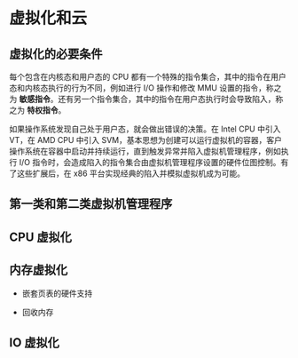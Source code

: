 # 虚拟化和云

## 虚拟化的必要条件

每个包含在内核态和用户态的 CPU 都有一个特殊的指令集合，其中的指令在用户态和内核态执行的行为不同，例如进行 I/O 操作和修改 MMU 设置的指令，称之为 **敏感指令**。还有另一个指令集合，其中的指令在用户态执行时会导致陷入，称之为 **特权指令**。

如果操作系统发现自己处于用户态，就会做出错误的决策。在 Intel CPU 中引入 VT，在 AMD CPU 中引入 SVM，基本思想为创建可以运行虚拟机的容器，客户操作系统在容器中启动并持续运行，直到触发异常并陷入虚拟机管理程序，例如执行 I/O 指令时，会造成陷入的指令集合由虚拟机管理程序设置的硬件位图控制。有了这些扩展后，在 x86 平台实现经典的陷入并模拟虚拟机成为可能。

## 第一类和第二类虚拟机管理程序

## CPU 虚拟化

## 内存虚拟化

- 嵌套页表的硬件支持

    

- 回收内存



## IO 虚拟化


